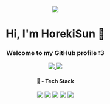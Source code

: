 <div id="header" align="center">
<img src="https://media1.giphy.com/media/kXdo4BgGoFC80/giphy.gif?cid=6c09b952n7xtrj92mcy17v24zyaggiet43c83kynmougg8qy&ep=v1_internal_gif_by_id&rid=giphy.gif&ct=g">
</div>

<h1 align="center">Hi, I'm HorekiSun 🍁</h1>

<h3 align="center">Welcome to my GitHub profile :3</h3>

<div id="badges" align="center">
  <a href="https://t.me/horekisun">
    <img src="https://img.shields.io/badge/Telegram-blue?style=for-the-badge&logo=telegram&logoColor=white"/>
  </a>
<img src="https://img.shields.io/badge/Email-red?style=for-the-badge&logo=gmail&logoColor=white"/>




 #### 🍁 - Tech Stack

<img src="https://img.shields.io/badge/Python-blue?style=for-the-badge&logo=python&logoColor=white"/>
<img src="https://img.shields.io/badge/Batch-green?style=for-the-badge&logo=batch&logoColor=black"/>
<img src="https://img.shields.io/badge/Git-red?style=for-the-badge&logo=git&logoColor=black"/>

<img src="https://img.shields.io/badge/Pycharm-purple?style=for-the-badge&logo=pycharm&logoColor=white"/>

<img src="https://img.shields.io/badge/Linux-black?style=for-the-badge&logo=linux&logoColor=orange"/>








